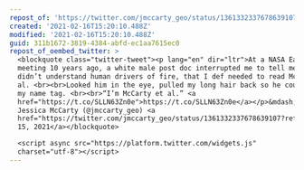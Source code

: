 ```yaml
---
repost_of: 'https://twitter.com/jmccarty_geo/status/1361332337678639107'
created: '2021-02-16T15:20:10.488Z'
modified: '2021-02-16T15:20:10.488Z'
guid: 311b1672-3819-4384-abfd-ec1aa7615ec0
repost_of_oembed_twitter: >
  <blockquote class="twitter-tweet"><p lang="en" dir="ltr">At a NASA Earth
  meeting 10 years ago, a white male post doc interrupted me to tell me that I
  didn’t understand human drivers of fire, that I def needed to read McCarty et
  al. <br><br>Looked him in the eye, pulled my long hair back so he could read
  my name tag. <br><br>“I’m McCarty et al.” <a
  href="https://t.co/SLLN63Zn0e">https://t.co/SLLN63Zn0e</a></p>&mdash; Dr.
  Jessica McCarty (@jmccarty_geo) <a
  href="https://twitter.com/jmccarty_geo/status/1361332337678639107?ref_src=twsrc%5Etfw">February
  15, 2021</a></blockquote>

  <script async src="https://platform.twitter.com/widgets.js"
  charset="utf-8"></script>
---
```

 
